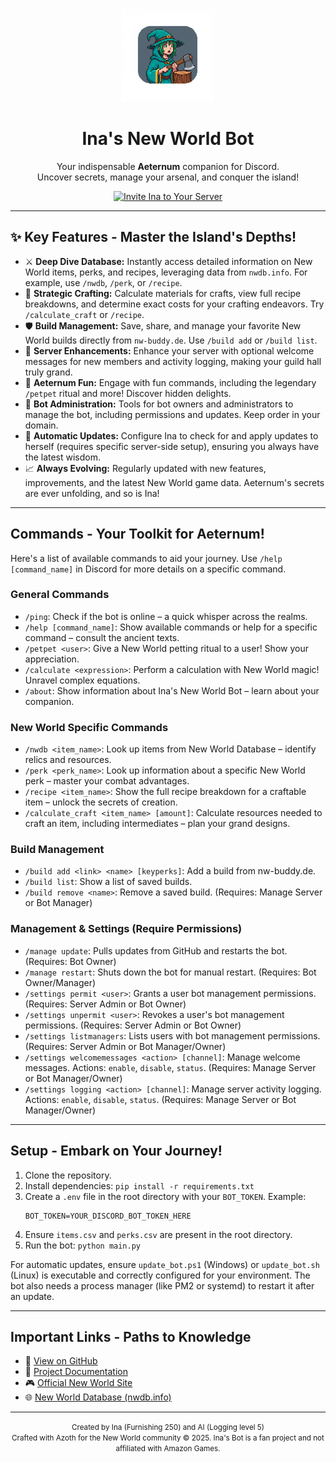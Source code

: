 <p align="center">
  <a href="https://github.com/involvex/ina-discord-bot">
    <img src="https://raw.githubusercontent.com/involvex/ina-discord-bot/main/docs/src/images/logo.png" alt="Ina's New World Bot Logo" width="150"/>
  </a>
</p>

<h1 align="center">Ina's New World Bot</h1>

<p align="center">
  Your indispensable <strong>Aeternum</strong> companion for Discord.<br>
  Uncover secrets, manage your arsenal, and conquer the island!
</p>

<p align="center">
  <a href="https://discord.com/oauth2/authorize?client_id=1368579444209352754&scope=bot+applications.commands&permissions=8" target="_blank" rel="noopener">
    <img src="https://img.shields.io/badge/%F0%9F%A4%96%20Invite%20Ina%20to%20Your%20Server-3A6EA5?style=for-the-badge&logo=discord&logoColor=white" alt="Invite Ina to Your Server">
  </a>
</p>

---

## ✨ Key Features - Master the Island's Depths!

* ⚔️ **Deep Dive Database:** Instantly access detailed information on New World items, perks, and recipes, leveraging data from `nwdb.info`. For example, use `/nwdb`, `/perk`, or `/recipe`.
* 🔨 **Strategic Crafting:** Calculate materials for crafts, view full recipe breakdowns, and determine exact costs for your crafting endeavors. Try `/calculate_craft` or `/recipe`.
* 🛡️ **Build Management:** Save, share, and manage your favorite New World builds directly from `nw-buddy.de`. Use `/build add` or `/build list`.
* 👑 **Server Enhancements:** Enhance your server with optional welcome messages for new members and activity logging, making your guild hall truly grand.
* 🌟 **Aeternum Fun:** Engage with fun commands, including the legendary `/petpet` ritual and more! Discover hidden delights.
* 📜 **Bot Administration:** Tools for bot owners and administrators to manage the bot, including permissions and updates. Keep order in your domain.
* 🔄 **Automatic Updates:** Configure Ina to check for and apply updates to herself (requires specific server-side setup), ensuring you always have the latest wisdom.
* 📈 **Always Evolving:** Regularly updated with new features, improvements, and the latest New World game data. Aeternum's secrets are ever unfolding, and so is Ina!

---

## Commands - Your Toolkit for Aeternum!

Here's a list of available commands to aid your journey. Use `/help [command_name]` in Discord for more details on a specific command.

### General Commands
* `/ping`: Check if the bot is online – a quick whisper across the realms.
* `/help [command_name]`: Show available commands or help for a specific command – consult the ancient texts.
* `/petpet <user>`: Give a New World petting ritual to a user! Show your appreciation.
* `/calculate <expression>`: Perform a calculation with New World magic! Unravel complex equations.
* `/about`: Show information about Ina's New World Bot – learn about your companion.

### New World Specific Commands
* `/nwdb <item_name>`: Look up items from New World Database – identify relics and resources.
* `/perk <perk_name>`: Look up information about a specific New World perk – master your combat advantages.
* `/recipe <item_name>`: Show the full recipe breakdown for a craftable item – unlock the secrets of creation.
* `/calculate_craft <item_name> [amount]`: Calculate resources needed to craft an item, including intermediates – plan your grand designs.

### Build Management
* `/build add <link> <name> [keyperks]`: Add a build from nw-buddy.de.
* `/build list`: Show a list of saved builds.
* `/build remove <name>`: Remove a saved build. (Requires: Manage Server or Bot Manager)

### Management & Settings (Require Permissions)
* `/manage update`: Pulls updates from GitHub and restarts the bot. (Requires: Bot Owner)
* `/manage restart`: Shuts down the bot for manual restart. (Requires: Bot Owner/Manager)
* `/settings permit <user>`: Grants a user bot management permissions. (Requires: Server Admin or Bot Owner)
* `/settings unpermit <user>`: Revokes a user's bot management permissions. (Requires: Server Admin or Bot Owner)
* `/settings listmanagers`: Lists users with bot management permissions. (Requires: Server Admin or Bot Manager/Owner)
* `/settings welcomemessages <action> [channel]`: Manage welcome messages. Actions: `enable`, `disable`, `status`. (Requires: Manage Server or Bot Manager/Owner)
* `/settings logging <action> [channel]`: Manage server activity logging. Actions: `enable`, `disable`, `status`. (Requires: Manage Server or Bot Manager/Owner)

---

## Setup - Embark on Your Journey!

1.  Clone the repository.
2.  Install dependencies: `pip install -r requirements.txt`
3.  Create a `.env` file in the root directory with your `BOT_TOKEN`. Example:
    ```
    BOT_TOKEN=YOUR_DISCORD_BOT_TOKEN_HERE
    ```
4.  Ensure `items.csv` and `perks.csv` are present in the root directory.
5.  Run the bot: `python main.py`

For automatic updates, ensure `update_bot.ps1` (Windows) or `update_bot.sh` (Linux) is executable and correctly configured for your environment. The bot also needs a process manager (like PM2 or systemd) to restart it after an update.

---

## Important Links - Paths to Knowledge

* 🔗 [View on GitHub](https://github.com/involvex/ina-discord-bot)
* 📖 [Project Documentation](https://involvex.github.io/ina-discord-bot/)
* 🎮 [Official New World Site](https://www.newworld.com/)
* 🌐 [New World Database (nwdb.info)](https://nwdb.info/)

---

<p align="center">
  <small>Created by Ina (Furnishing 250) and AI (Logging level 5)</small><br>
  <small>Crafted with Azoth for the New World community &copy; 2025. Ina's Bot is a fan project and not affiliated with Amazon Games.</small>
</p>
